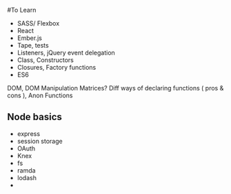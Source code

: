 #To Learn

- SASS/ Flexbox
- React
- Ember.js
- Tape, tests
- Listeners, jQuery event delegation
- Class, Constructors
- Closures, Factory functions
- ES6

DOM, DOM Manipulation
Matrices?
Diff ways of declaring functions ( pros & cons ), Anon Functions

## Node basics
- express
- session storage
- OAuth
- Knex
- fs
- ramda
- lodash
-
